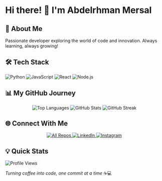 # Hi there! 👋 I'm Abdelrhman Mersal

## 🚀 About Me
Passionate developer exploring the world of code and innovation. Always learning, always growing!

## 🛠️ Tech Stack
![Python](https://img.shields.io/badge/-Python-05122A?style=flat&logo=python)
![JavaScript](https://img.shields.io/badge/-JavaScript-05122A?style=flat&logo=javascript)
![React](https://img.shields.io/badge/-React-05122A?style=flat&logo=react)
![Node.js](https://img.shields.io/badge/-Node.js-05122A?style=flat&logo=node.js)

## 📊 My GitHub Journey

<div align="center">
  <img src="https://github-readme-stats.vercel.app/api/top-langs/?username=DodoLintu108&layout=compact&hide=html&theme=radical" alt="Top Languages" />
  
  <img src="https://github-readme-stats.vercel.app/api?username=DodoLintu108&show_icons=true&theme=radical" alt="GitHub Stats" />
  
  <img src="https://streak-stats.demolab.com?user=DodoLintu108&theme=radical" alt="GitHub Streak" />
</div>

## 🌐 Connect With Me

<div align="center">
  <a href="https://github.com/DodoLintu108?tab=repositories">
    <img src="https://img.shields.io/badge/-All%20Repos-blue?style=for-the-badge" alt="All Repos"/>
  </a>
  <a href="https://www.linkedin.com/in/abdelrhman-mersal-9ba104203/">
    <img src="https://img.shields.io/badge/-LinkedIn-blue?style=for-the-badge&logo=linkedin" alt="LinkedIn"/>
  </a>
  <a href="https://www.instagram.com/_abdelrhman.mersal_?igsh=bTV1N3E1MnpjdHA1">
    <img src="https://img.shields.io/badge/-Instagram-E4405F?style=for-the-badge&logo=instagram&logoColor=white" alt="Instagram"/>
  </a>
</div>

## 💡 Quick Stats
![Profile Views](https://komarev.com/ghpvc/?username=DodoLintu108&color=blueviolet)

*Turning coffee into code, one commit at a time* ☕💻
